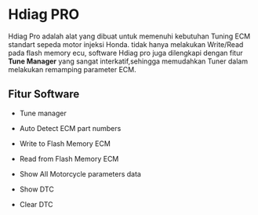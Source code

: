 
Hdiag PRO
=======================

Hdiag Pro adalah alat yang dibuat untuk memenuhi kebutuhan Tuning ECM standart sepeda motor injeksi Honda.
tidak hanya melakukan Write/Read pada flash memory ecu, software Hdiag pro juga dilengkapi dengan fitur <b>Tune Manager</b> yang sangat interkatif,sehingga memudahkan Tuner dalam melakukan remamping parameter ECM.




## Fitur Software
- Tune manager
- Auto Detect ECM part numbers

- Write to Flash Memory ECM
- Read from Flash Memory ECM
- Show All Motorcycle parameters data
- Show DTC
- Clear DTC
